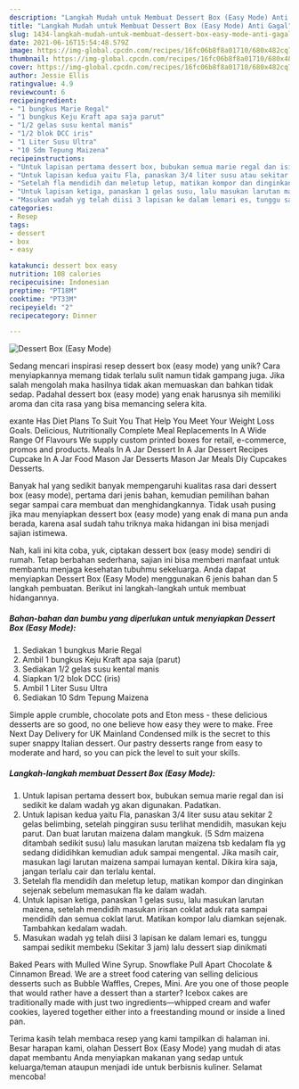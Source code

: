```yaml
---
description: "Langkah Mudah untuk Membuat Dessert Box (Easy Mode) Anti Gagal"
title: "Langkah Mudah untuk Membuat Dessert Box (Easy Mode) Anti Gagal"
slug: 1434-langkah-mudah-untuk-membuat-dessert-box-easy-mode-anti-gagal
date: 2021-06-16T15:54:48.579Z
image: https://img-global.cpcdn.com/recipes/16fc06b8f8a01710/680x482cq70/dessert-box-easy-mode-foto-resep-utama.jpg
thumbnail: https://img-global.cpcdn.com/recipes/16fc06b8f8a01710/680x482cq70/dessert-box-easy-mode-foto-resep-utama.jpg
cover: https://img-global.cpcdn.com/recipes/16fc06b8f8a01710/680x482cq70/dessert-box-easy-mode-foto-resep-utama.jpg
author: Jessie Ellis
ratingvalue: 4.9
reviewcount: 6
recipeingredient:
- "1 bungkus Marie Regal"
- "1 bungkus Keju Kraft apa saja parut"
- "1/2 gelas susu kental manis"
- "1/2 blok DCC iris"
- "1 Liter Susu Ultra"
- "10 Sdm Tepung Maizena"
recipeinstructions:
- "Untuk lapisan pertama dessert box, bubukan semua marie regal dan isi sedikit ke dalam wadah yg akan digunakan. Padatkan."
- "Untuk lapisan kedua yaitu Fla, panaskan 3/4 liter susu atau sekitar 2 gelas belimbing, setelah pinggiran susu terlihat mendidih, masukan keju parut. Dan buat larutan maizena dalam mangkuk. (5 Sdm maizena ditambah sedikit susu) lalu masukan larutan maizena tsb kedalam fla yg sedang dididihkan kemudian aduk sampai mengental. Jika masih cair, masukan lagi larutan maizena sampai lumayan kental. Dikira kira saja, jangan terlalu cair dan terlalu kental."
- "Setelah fla mendidih dan meletup letup, matikan kompor dan dinginkan sejenak sebelum memasukan fla ke dalam wadah."
- "Untuk lapisan ketiga, panaskan 1 gelas susu, lalu masukan larutan maizena, setelah mendidih masukan irisan coklat aduk rata sampai mendidih dan semua coklat larut. Matikan kompor lalu diamkan sejenak. Tambahkan kedalam wadah."
- "Masukan wadah yg telah diisi 3 lapisan ke dalam lemari es, tunggu sampai sedikit membeku (Sekitar 3 jam) lalu dessert siap dinikmati"
categories:
- Resep
tags:
- dessert
- box
- easy

katakunci: dessert box easy 
nutrition: 108 calories
recipecuisine: Indonesian
preptime: "PT18M"
cooktime: "PT33M"
recipeyield: "2"
recipecategory: Dinner

---
```



![Dessert Box (Easy Mode)](https://img-global.cpcdn.com/recipes/16fc06b8f8a01710/680x482cq70/dessert-box-easy-mode-foto-resep-utama.jpg)

Sedang mencari inspirasi resep dessert box (easy mode) yang unik? Cara menyiapkannya memang tidak terlalu sulit namun tidak gampang juga. Jika salah mengolah maka hasilnya tidak akan memuaskan dan bahkan tidak sedap. Padahal dessert box (easy mode) yang enak harusnya sih memiliki aroma dan cita rasa yang bisa memancing selera kita.

exante Has Diet Plans To Suit You That Help You Meet Your Weight Loss Goals. Delicious, Nutritionally Complete Meal Replacements In A Wide Range Of Flavours We supply custom printed boxes for retail, e-commerce, promos and products. Meals In A Jar Dessert In A Jar Dessert Recipes Cupcake In A Jar Food Mason Jar Desserts Mason Jar Meals Diy Cupcakes Desserts.

Banyak hal yang sedikit banyak mempengaruhi kualitas rasa dari dessert box (easy mode), pertama dari jenis bahan, kemudian pemilihan bahan segar sampai cara membuat dan menghidangkannya. Tidak usah pusing jika mau menyiapkan dessert box (easy mode) yang enak di mana pun anda berada, karena asal sudah tahu triknya maka hidangan ini bisa menjadi sajian istimewa.


Nah, kali ini kita coba, yuk, ciptakan dessert box (easy mode) sendiri di rumah. Tetap berbahan sederhana, sajian ini bisa memberi manfaat untuk membantu menjaga kesehatan tubuhmu sekeluarga. Anda dapat menyiapkan Dessert Box (Easy Mode) menggunakan 6 jenis bahan dan 5 langkah pembuatan. Berikut ini langkah-langkah untuk membuat hidangannya.

<!--inarticleads1-->

##### Bahan-bahan dan bumbu yang diperlukan untuk menyiapkan Dessert Box (Easy Mode):

1. Sediakan 1 bungkus Marie Regal
1. Ambil 1 bungkus Keju Kraft apa saja (parut)
1. Sediakan 1/2 gelas susu kental manis
1. Siapkan 1/2 blok DCC (iris)
1. Ambil 1 Liter Susu Ultra
1. Sediakan 10 Sdm Tepung Maizena


Simple apple crumble, chocolate pots and Eton mess - these delicious desserts are so good, no one believe how easy they were to make. Free Next Day Delivery for UK Mainland Condensed milk is the secret to this super snappy Italian dessert. Our pastry desserts range from easy to moderate and hard, so you can pick the level to suit your skills. 

<!--inarticleads2-->

##### Langkah-langkah membuat Dessert Box (Easy Mode):

1. Untuk lapisan pertama dessert box, bubukan semua marie regal dan isi sedikit ke dalam wadah yg akan digunakan. Padatkan.
1. Untuk lapisan kedua yaitu Fla, panaskan 3/4 liter susu atau sekitar 2 gelas belimbing, setelah pinggiran susu terlihat mendidih, masukan keju parut. Dan buat larutan maizena dalam mangkuk. (5 Sdm maizena ditambah sedikit susu) lalu masukan larutan maizena tsb kedalam fla yg sedang dididihkan kemudian aduk sampai mengental. Jika masih cair, masukan lagi larutan maizena sampai lumayan kental. Dikira kira saja, jangan terlalu cair dan terlalu kental.
1. Setelah fla mendidih dan meletup letup, matikan kompor dan dinginkan sejenak sebelum memasukan fla ke dalam wadah.
1. Untuk lapisan ketiga, panaskan 1 gelas susu, lalu masukan larutan maizena, setelah mendidih masukan irisan coklat aduk rata sampai mendidih dan semua coklat larut. Matikan kompor lalu diamkan sejenak. Tambahkan kedalam wadah.
1. Masukan wadah yg telah diisi 3 lapisan ke dalam lemari es, tunggu sampai sedikit membeku (Sekitar 3 jam) lalu dessert siap dinikmati


Baked Pears with Mulled Wine Syrup. Snowflake Pull Apart Chocolate &amp; Cinnamon Bread. We are a street food catering van selling delicious desserts such as Bubble Waffles, Crepes, Mini. Are you one of those people that would rather have a dessert than a starter? Icebox cakes are traditionally made with just two ingredients—whipped cream and wafer cookies, layered together either into a freestanding mound or inside a lined pan. 

Terima kasih telah membaca resep yang kami tampilkan di halaman ini. Besar harapan kami, olahan Dessert Box (Easy Mode) yang mudah di atas dapat membantu Anda menyiapkan makanan yang sedap untuk keluarga/teman ataupun menjadi ide untuk berbisnis kuliner. Selamat mencoba!
